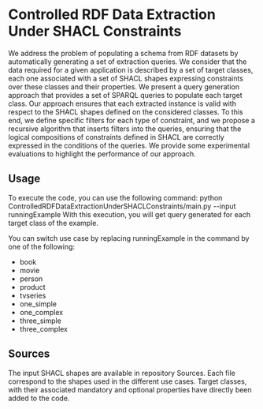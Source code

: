 # Controlled RDF Data Extraction Under SHACL Constraints

We address the problem of populating a schema from RDF datasets by automatically generating a set of extraction queries. We consider that the data required for a given application is described by a set of target classes, each one associated with a set of SHACL shapes expressing constraints over these classes and their properties. We present a query generation approach that provides a set of SPARQL queries to populate each target class. Our approach ensures that each extracted instance is valid with respect to the SHACL shapes defined on the considered classes. To this end, we define specific filters for each type of constraint, and we propose a recursive algorithm that inserts filters into the queries, ensuring that the logical compositions of constraints defined in SHACL are correctly expressed in the conditions of the queries. We provide some experimental evaluations to highlight the performance of our approach.

## Usage 
To execute the code, you can use the following command: python ControlledRDFDataExtractionUnderSHACLConstraints/main.py --input runningExample
With this execution, you will get query generated for each target class of the example.

You can switch use case by replacing runningExample in the command by one of the following:
- book
- movie
- person
- product
- tvseries
- one_simple
- one_complex
- three_simple
- three_complex

## Sources
The input SHACL shapes are available in repository Sources. Each file correspond to the shapes used in the different use cases. Target classes, with their associated mandatory and optional properties have directly been added to the code. 
